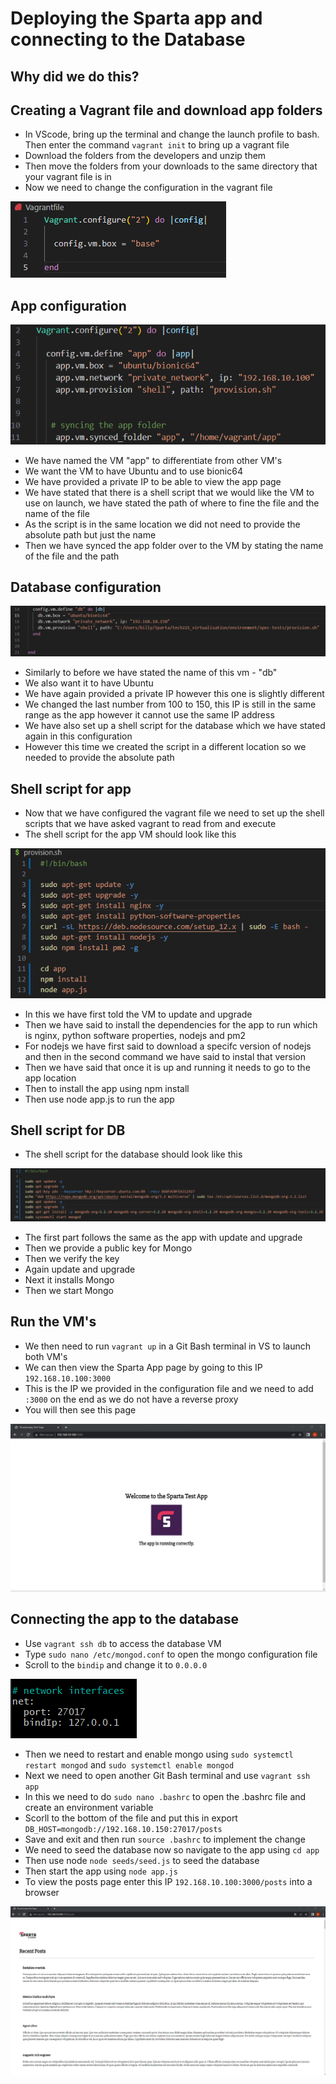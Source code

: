 # Deploying the Sparta app and connecting to the Database

## Why did we do this?

## Creating a Vagrant file and download app folders
* In VScode, bring up the terminal and change the launch profile to bash. Then enter the command ```vagrant init``` to bring up a vagrant file
* Download the folders from the developers and unzip them
* Then move the folders from your downloads to the same directory that your vagrant file is in
* Now we need to change the configuration in the vagrant file

![Alt text](vagrant%20file%20original.png)

## App configuration
![Alt text](vagrant%20app.png)

* We have named the VM "app" to differentiate from other VM's
* We want the VM to have Ubuntu and to use bionic64
* We have provided a private IP to be able to view the app page
* We have stated that there is a shell script that we would like the VM to use on launch, we have stated the path of where to fine the file and the name of the file
* As the script is in the same location we did not need to provide the absolute path but just the name
* Then we have synced the app folder over to the VM by stating the name of the file and the path

## Database configuration

![Alt text](vagrant%20db.png)

* Similarly to before we have stated the name of this vm - "db"
* We also want it to have Ubuntu
* We have again provided a private IP however this one is slightly different
* We changed the last number from 100 to 150, this IP is still in the same range as the app however it cannot use the same IP address
* We have also set up a shell script for the database which we have stated again in this configuration
* However this time we created the script in a different location so we needed to provide the absolute path

## Shell script for app
* Now that we have configured the vagrant file we need to set up the shell scripts that we have asked vagrant to read from and execute
* The shell script for the app VM should look like this

![Alt text](app%20shell%202.png)

* In this we have first told the VM to update and upgrade
* Then we have said to install the dependencies for the app to run which is nginx, python software properties, nodejs and pm2
* For nodejs we have first said to download a specifc version of nodejs and then in the second command we have said to instal that version
* Then we have said that once it is up and running it needs to go to the app location
* Then to install the app using npm install
* Then use node app.js to run the app

## Shell script for DB
* The shell script for the database should look like this

![Alt text](db%20shell%203.png)

* The first part follows the same as the app with update and upgrade
* Then we provide a public key for Mongo
* Then we verify the key
* Again update and upgrade
* Next it installs Mongo
* Then we start Mongo

## Run the VM's
* We then need to run ```vagrant up``` in a Git Bash terminal in VS to launch both VM's
* We can then view the Sparta App page by going to this IP ```192.168.10.100:3000```
* This is the IP we provided in the configuration file and we need to add ```:3000``` on the end as we do not have a reverse proxy
* You will then see this page

![Alt text](sparta%20app.png)

## Connecting the app to the database
* Use ```vagrant ssh db``` to access the database VM
* Type ```sudo nano /etc/mongod.conf``` to open the mongo configuration file
* Scroll to the ```bindip``` and change it to ```0.0.0.0```

![Alt text](mongo%20bind%20ip%202.png)

* Then we need to restart and enable mongo using ```sudo systemctl restart mongod``` and ```sudo systemctl enable mongod```
* Next we need to open another Git Bash terminal and use ```vagrant ssh app```
* In this we need to do ```sudo nano .bashrc``` to open the .bashrc file and create an environment variable
* Scorll to the bottom of the file and put this in export ```DB_HOST=mongodb://192.168.10.150:27017/posts```
* Save and exit and then run ```source .bashrc``` to implement the change
* We need to seed the database now so navigate to the app using ```cd app```
* Then use node ```node seeds/seed.js``` to seed the database
* Then start the app using ```node app.js```
* To view the posts page enter this IP ```192.168.10.100:3000/posts``` into a browser

![Alt text](posts.png)

<!-- * Why did we do this? prepping for launch app on AWS, learning Linux, why 2 tier is good
* State what the app and database is - mongo database
* Maybe say what a port is
* Add some screenshots of the database set up
* Explain what the env variable does - connects the two, it tells app where it needs to go to get the information
* Prep to explain seeding -->